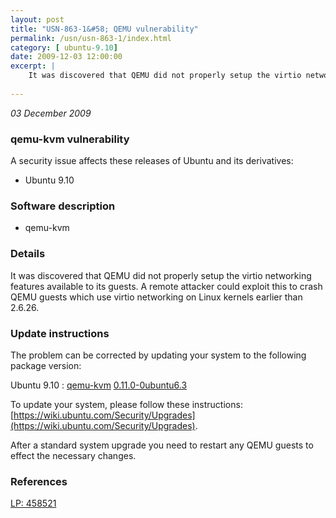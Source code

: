 ```yaml
---
layout: post
title: "USN-863-1&#58; QEMU vulnerability"
permalink: /usn/usn-863-1/index.html
category: [ ubuntu-9.10]
date: 2009-12-03 12:00:00
excerpt: |
    It was discovered that QEMU did not properly setup the virtio networking features available to its guests. A remote attacker could exploit this to crash QEMU guests which use virtio networking on Linux kernels earlier than 2.6.26. 
    
--- 
```

 
 

*03 December 2009*

### qemu-kvm vulnerability

A security issue affects these releases of Ubuntu and its derivatives:

* Ubuntu 9.10

### Software description

* qemu-kvm 

### Details

It was discovered that QEMU did not properly setup the virtio networking features available to its guests. A remote attacker could exploit this to crash QEMU guests which use virtio networking on Linux kernels earlier than 2.6.26. 

### Update instructions

The problem can be corrected by updating your system to the following package version:

Ubuntu 9.10
 : [qemu-kvm](https://launchpad.net/ubuntu/+source/qemu-kvm) <span> [0.11.0-0ubuntu6.3](https://launchpad.net/ubuntu/+source/qemu-kvm/0.11.0-0ubuntu6.3) </span> 

To update your system, please follow these instructions: [https://wiki.ubuntu.com/Security/Upgrades](https://wiki.ubuntu.com/Security/Upgrades).

After a standard system upgrade you need to restart any QEMU guests to effect the necessary changes. 

### References

 
 [LP: 458521](https://launchpad.net/bugs/458521)
 

